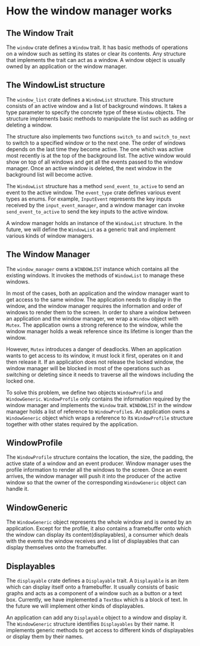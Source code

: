 # How the window manager works

## The Window Trait

The `window` crate defines a `Window` trait. It has basic methods of operations on a window such as setting its states or clear its contents. Any structure that implements the trait can act as a window. A window object is usually owned by an application or the window manager.

## The WindowList structure

The `window_list` crate defines a `WindowList` structure. This structure consists of an active window and a list of background windows. It takes a type parameter to specify the concrete type of these `Window` objects. The structure implements basic methods to manipulate the list such as adding or deleting a window. 

The structure also implements two functions `switch_to` and `switch_to_next` to switch to a specified window or to the next one. The order of windows depends on the last time they become active. The one which was active most recently is at the top of the background list. The active window would show on top of all windows and get all the events passed to the window manager. Once an active window is deleted, the next window in the background list will become active.

The `WindowList` structure has a method `send_event_to_active` to send an event to the active window. The `event_type` crate defines various event types as enums. For example, `InputEvent` represents the key inputs received by the `input_event_manager`, and a window manager can invoke `send_event_to_active` to send the key inputs to the active window.

A window manager holds an instance of the `WindowList` structure. In the future, we will define the `WindowList` as a generic trait and implement various kinds of window managers.

## The Window Manager

The `window_manager` owns a `WINDOWLIST` instance which contains all the existing windows. It invokes the methods of `WindowList` to manage these windows.

In most of the cases, both an application and the window manager want to get access to the same window. The application needs to display in the window, and the window manager requires the information and order of windows to render them to the screen. In order to share a window between an application and the window manager, we wrap a `Window` object with `Mutex`. The application owns a strong reference to the window, while the window manager holds a weak reference since its lifetime is longer than the window.

However, `Mutex` introduces a danger of deadlocks. When an application wants to get access to its window, it must lock it first, operates on it and then release it. If an application does not release the locked window, the window manager will be blocked in most of the operations such as switching or deleting since it needs to traverse all the windows including the locked one. 

To solve this problem, we define two objects `WindowProfile` and `WindowGeneric`. `WindowProfile` only contains the information required by the window manager and implements the `Window` trait. `WINDOWLIST` in the window manager holds a list of reference to `WindowProfile`s. An application owns a `WindowGeneric` object which wraps a reference to its `WindowProfile` structure together with other states required by the application. 

## WindowProfile

The `WindowProfile` structure contains the location, the size, the padding, the active state of a window and an event producer. Window manager uses the profile information to render all the windows to the screen. Once an event arrives, the window manager will push it into the producer of the active window so that the owner of the corresponding `WindowGeneric` object can handle it.

## WindowGeneric

The `WindowGeneric` object represents the whole window and is owned by an application. Except for the profile, it also contains a framebuffer onto which the window can display its content(displayables), a consumer which deals with the events the window receives and a list of displayables that can display themselves onto the framebuffer.

## Displayables

The `displayable` crate defines a `Displayable` trait. A `Displayable` is an item which can display itself onto a framebuffer. It usually consists of basic graphs and acts as a component of a window such as a button or a text box. Currently, we have implemented a `TextBox` which is a block of text. In the future we will implement other kinds of displayables.

An application can add any `Displayable` object to a window and display it. The `WindowGeneric` structure identifies `Displayables` by their name. It implements generic methods to get access to different kinds of displayables or display them by their names.